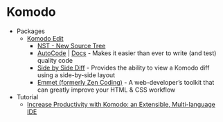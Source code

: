 # Komodo
* Packages
    - [Komodo Edit](http://komodoide.com/komodo-edit/)
        - [NST - New Source Tree](http://goo.gl/5qXapQ)
        - [AutoCode](http://goo.gl/kmYqcl) | [Docs](http://goo.gl/vtN7cU) - Makes it easier than ever to write (and test) quality code
        - [Side by Side Diff](http://goo.gl/bcL2vQ) - Provides the ability to view a Komodo diff using a side-by-side layout
        - [Emmet (formerly Zen Coding)](http://goo.gl/zMbmFy) - A web-developer’s toolkit that can greatly improve your HTML & CSS workflow
* Tutorial
    - [Increase Productivity with Komodo: an Extensible, Multi-language IDE](http://goo.gl/DB4PWo)
